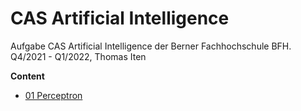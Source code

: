 # CAS Artificial Intelligence

Aufgabe CAS Artificial Intelligence der Berner Fachhochschule BFH.
Q4/2021 - Q1/2022, Thomas Iten


**Content**

- [01 Perceptron](src/01_perceptron.py)
